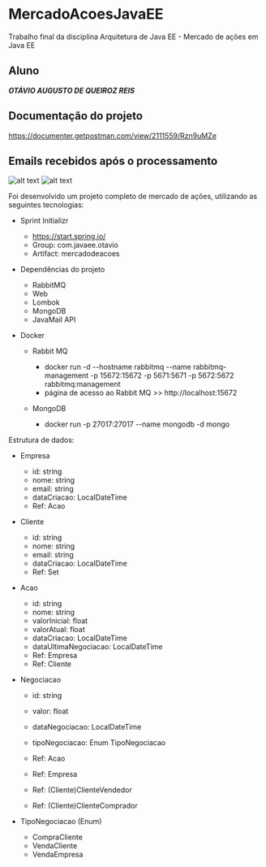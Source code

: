 # MercadoAcoesJavaEE
Trabalho final da disciplina Arquitetura de Java EE - Mercado de ações em Java EE

## Aluno
**_OTÁVIO AUGUSTO DE QUEIROZ REIS_**<br />

## Documentação do projeto
https://documenter.getpostman.com/view/2111559/Rzn9uMZe

## Emails recebidos após o processamento
![alt text](https://i.snag.gy/KI7Hpl.jpg)
![alt text](https://i.snag.gy/3CgRkN.jpg)


Foi desenvolvido um projeto completo de mercado de ações, utilizando as seguintes tecnologias:

- Sprint Initializr
	- https://start.spring.io/
	- Group: com.javaee.otavio
	- Artifact: mercadodeacoes

- Dependências do projeto
	- RabbitMQ
	- Web
	- Lombok
	- MongoDB
	- JavaMail API

- Docker 
	- Rabbit MQ
		- docker run -d --hostname rabbitmq --name rabbitmq-management -p 15672:15672 -p 5671:5671 -p 5672:5672 rabbitmq:management
		- página de acesso ao Rabbit MQ >> http://localhost:15672

	- MongoDB
		- docker run -p 27017:27017 --name mongodb -d mongo


Estrutura de dados:

- Empresa
	- id: string
	- nome: string
	- email: string
	- dataCriacao: LocalDateTime
	- Ref: Acao
	
- Cliente
	- id: string
	- nome: string
	- email: string
	- dataCriacao: LocalDateTime
	- Ref: Set<Acao>

- Acao
	- id: string
	- nome: string
	- valorInicial: float
	- valorAtual: float
	- dataCriacao: LocalDateTime
	- dataUltimaNegociacao: LocalDateTime
	- Ref: Empresa
	- Ref: Cliente

- Negociacao
	- id: string
	- valor: float
	- dataNegociacao: LocalDateTime
	- tipoNegociacao: Enum TipoNegociacao

	- Ref: Acao
	- Ref: Empresa
	- Ref: (Cliente)ClienteVendedor
	- Ref: (Cliente)ClienteComprador


- TipoNegociacao (Enum)
	- CompraCliente
	- VendaCliente
	- VendaEmpresa

